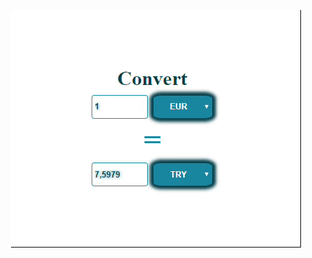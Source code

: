 <p align="center">
  <img align="center" src="https://github.com/zumrudu-anka/currency-converter/blob/master/presentation/CurrencyConverter.gif" />
</p>
